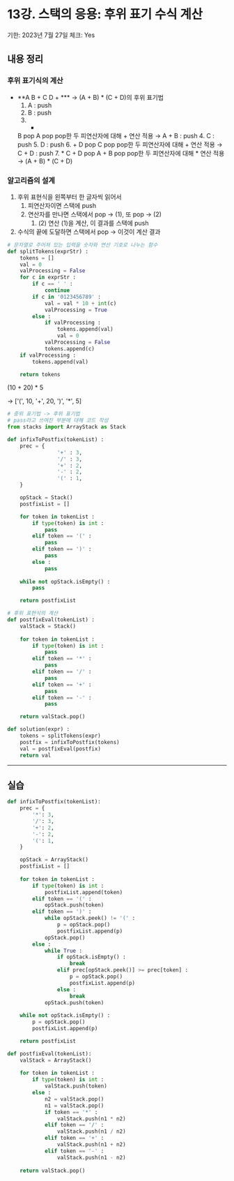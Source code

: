 # 13강. 스택의 응용: 후위 표기 수식 계산

기한: 2023년 7월 27일
체크: Yes

## 내용 정리

### 후위 표기식의 계산

- **A B + C D + ***
→ (A + B) * (C + D)의 후위 표기법
    1. A : push
    2. B : push
    3. +
    B pop
    A pop
    pop한 두 피연산자에 대해 + 연산 적용
    → A + B : push
    4. C : push
    5. D : push
    6. +
    D pop
    C pop
    pop한 두 피연산자에 대해 + 연산 적용
    → C + D : push
    7. *
    C + D  pop
    A + B pop
    pop한 두 피연산자에 대해 * 연산 적용
    → (A + B) * (C + D)

### 알고리즘의 설계

1. 후위 표현식을 왼쪽부터 한 글자씩 읽어서
    1. 피연산자이면 스택에 push
    2. 연산자를 만나면 스택에서 pop → (1), 또 pop → (2)
        1. (2) 연산 (1)을 계산, 이 결과를 스택에 push
2. 수식의 끝에 도달하면 스택에서 pop → 이것이 계산 결과

```python
# 문자열로 주어져 있는 입력을 숫자와 연산 기호로 나누는 함수
def splitTokens(exprStr) :
	tokens = []
	val = 0
	valProcessing = False
	for c in exprStr :
		if c == ' ' :
			continue
		if c in '0123456789' :
			val = val * 10 + int(c)
			valProcessing = True
		else :
			if valProcessing :
				tokens.append(val)
				val = 0
			valProcessing = False
			tokens.append(c)
	if valProcessing :
		tokens.append(val)

	return tokens
```

(10 + 20) * 5

→ ['(', 10, '+', 20, ')', '*', 5]

```python
# 중위 표기법 -> 후위 표기법
# pass라고 쓰여진 부분에 대해 코드 작성
from stacks import ArrayStack as Stack

def infixToPostfix(tokenList) :
	prec = {
				'+' : 3,
				'/' : 3,
				'+' : 2,
				'-' : 2,
				'(' : 1,
	}

	opStack = Stack()
	postfixList = []

	for token in tokenList :
		if type(token) is int :
			pass
		elif token == '(' :
			pass
		elif token == ')' :
			pass
		else :
			pass
	
	while not opStack.isEmpty() :
		pass

	return postfixList
```

```python
# 후위 표현식의 계산
def postfixEval(tokenList) :
	valStack = Stack()
	
	for token in tokenList :
		if type(token) is int :
			pass
		elif token == '*' :
			pass
		elif token == '/' :
			pass
		elif token == '+' :
			pass
		elif token == '-' :
			pass

	return valStack.pop()

def solution(expr) :
	tokens = splitTokens(expr)
	postfix = infixToPostfix(tokens)
	val = postfixEval(postfix)
	return val
```

---

## 실습

```python
def infixToPostfix(tokenList):
    prec = {
        '*': 3,
        '/': 3,
        '+': 2,
        '-': 2,
        '(': 1,
    }

    opStack = ArrayStack()
    postfixList = []
    
    for token in tokenList :
        if type(token) is int :
            postfixList.append(token)
        elif token == '(' :
            opStack.push(token)
        elif token == ')' :
            while opStack.peek() != '(' :
                p = opStack.pop()
                postfixList.append(p)
            opStack.pop()
        else :
            while True :
                if opStack.isEmpty() :
                    break
                elif prec[opStack.peek()] >= prec[token] :
                    p = opStack.pop()
                    postfixList.append(p)
                else :
                    break
            opStack.push(token)
    
    while not opStack.isEmpty() :
        p = opStack.pop()
        postfixList.append(p)

    return postfixList
```

```python
def postfixEval(tokenList):
    valStack = ArrayStack()
    
    for token in tokenList :
        if type(token) is int :
            valStack.push(token)
        else :
            n2 = valStack.pop()
            n1 = valStack.pop()
            if token == '*' :
                valStack.push(n1 * n2)
            elif token == '/' :
                valStack.push(n1 / n2)
            elif token == '+' :
                valStack.push(n1 + n2)
            elif token == '-' :
                valStack.push(n1 - n2)
    
    return valStack.pop()
```
